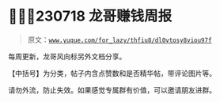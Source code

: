 # 🥾🧑‍✈️230718 龙哥赚钱周报

> 原文：[`www.yuque.com/for_lazy/thfiu8/dl0vtosy8viou97f`](https://www.yuque.com/for_lazy/thfiu8/dl0vtosy8viou97f)



每周更新，龙哥风向标另外文档分享。 

【中括号】为分类，帖子内含点赞数和是否精华帖，带评论图片等。 



请勿外流，防止失效。如果感觉专属群有价值，可以邀请朋友进群。 










